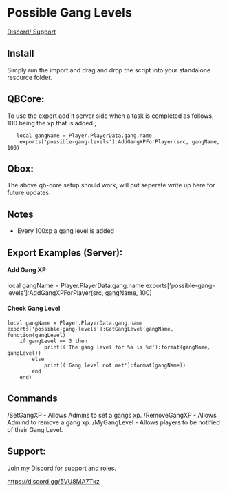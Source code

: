# Possible Gang Levels

[Discord/ Support](https://discord.gg/Gnb2S7uAdG)

## Install

Simply run the import and drag and drop the script into your standalone resource folder.

## QBCore:

To use the export add it server side when a task is completed as follows, 100 being the xp that is added.;

```
   local gangName = Player.PlayerData.gang.name
    exports['possible-gang-levels']:AddGangXPForPlayer(src, gangName, 100)
```

## Qbox:

The above qb-core setup should work, will put seperate write up here for future updates.

## Notes

- Every 100xp a gang level is added

## Export Examples (Server):

#### Add Gang XP
local gangName = Player.PlayerData.gang.name
exports['possible-gang-levels']:AddGangXPForPlayer(src, gangName, 100)

#### Check Gang Level
```
local gangName = Player.PlayerData.gang.name
exports['possible-gang-levels']:GetGangLevel(gangName, function(gangLevel)
    if gangLevel == 3 then
            print(('The gang level for %s is %d'):format(gangName, gangLevel))
        else
            print(('Gang level not met'):format(gangName))
        end
    end)
```

## Commands

/SetGangXP - Allows Admins to set a gangs xp.
/RemoveGangXP - Allows Admind to remove a gang xp.
/MyGangLevel - Allows players to be notified of their Gang Level.

## Support:

Join my Discord for support and roles.

https://discord.gg/5VU8MA7Tkz